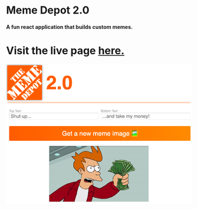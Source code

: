 # Meme Depot 2.0

#### A fun react application that builds custom memes.

# Visit the live page [here.](https://codemeister362.github.io/meme-depot-2.0/)


![screenshot of landing page](./src/assets/screenshot.png)



